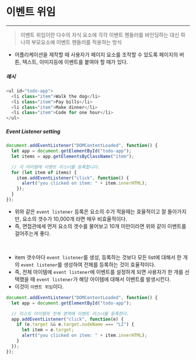 # 이벤트 위임

---

> 이벤트 위임이란 다수의 자식 요소에 각각 이벤트 헨들러를 바인딩하는 대신 하나의 부모요소에 이벤트 핸들러를 적용하는 방식

- 어플리케이션을 제작할 때 사용자가 페이지 요소를 조작할 수 있도록 페이지의 버튼, 텍스트, 이미지등에 이벤트를 붙여야 할 때가 있다.

##### 예시

```js
<ul id="todo-app">
  <li class="item">Walk the dog</li>
  <li class="item">Pay bills</li>
  <li class="item">Make dinner</li>
  <li class="item">Code for one hour</li>
</ul>
```

##### Event Listener setting

```js
document.addEventListener("DOMContentLoaded", function() {
  let app = document.getElementById("todo-app");
  let items = app.getElementsByClassName("item");

  // 각 아이템에 이벤트 리스너를 등록합니다.
  for (let item of items) {
    item.addEventListener("click", function() {
      alert("you clicked on item: " + item.innerHTML);
    });
  }
});
```

- 위와 같은 `event listener` 등록은 요소의 수가 적을때는 효율적이고 잘 돌아가지만, 요소의 갯수가 10,000개 라면 매우 비효율적이다.
- 즉, 면접관에세 먼저 요소의 갯수를 물어보고 10개 미만이라면 위와 같이 이벤트를 걸어주는게 좋다.

<br />

- item 갯수마다 `event listener`를 생성, 등록하는 것보다 모든 list에 대해서 한 개의 `event listener`를 생성하여 전체를 등록하는 것이 효율적이다.
- 즉, 전체 아이템에 `event listener`에 이벤트를 설정하게 되면 사용자가 한 개를 선택했을 때 `event listener`가 해당 아이템에 대해서 이벤트를 발생시킨다.
- 이것이 `이벤트 위임`이다.

```js
document.addEventListener("DOMContentLoaded", function() {
  let app = document.getElementById("todo-app");

  // 리스트 아이템의 전체 영역에 이벤트 리스너를 등록한다.
  app.addEventListener("click", function(e) {
    if (e.target && e.target.nodeName === "LI") {
      let item = e.target;
      alert("you clicked on item: " + item.innerHTML);
    }
  });
});
```
